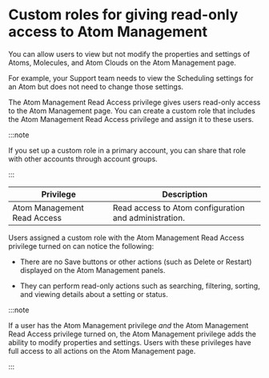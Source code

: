 # Custom roles for giving read-only access to Atom Management

<head>
  <meta name="guidename" content="Platform"/>
  <meta name="context" content="GUID-5667f311-b9e0-4421-a80f-d4994287012c"/>
</head>

You can allow users to view but not modify the properties and settings of Atoms, Molecules, and Atom Clouds on the Atom Management page.

For example, your Support team needs to view the Scheduling settings for an Atom but does not need to change those settings.

The Atom Management Read Access privilege gives users read-only access to the Atom Management page. You can create a custom role that includes the Atom Management Read Access privilege and assign it to these users.

:::note

If you set up a custom role in a primary account, you can share that role with other accounts through account groups.

:::

| Privilege | Description |
| --- | --- |
| Atom Management Read Access | Read access to Atom configuration and administration. |

Users assigned a custom role with the Atom Management Read Access privilege turned on can notice the following:

- There are no Save buttons or other actions \(such as Delete or Restart\) displayed on the Atom Management panels.

- They can perform read-only actions such as searching, filtering, sorting, and viewing details about a setting or status.

:::note

If a user has the Atom Management privilege *and* the Atom Management Read Access privilege turned on, the Atom Management privilege adds the ability to modify properties and settings. Users with these privileges have full access to all actions on the Atom Management page.

:::
